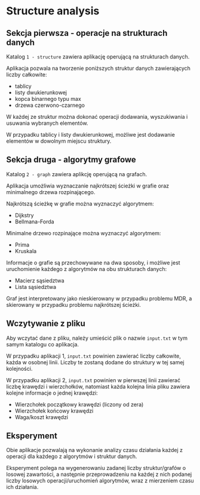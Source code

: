 # Structure analysis

## Sekcja pierwsza - operacje na strukturach danych
Katalog `1 - structure` zawiera aplikację operującą na strukturach danych.

Aplikacja pozwala na tworzenie poniższych struktur danych zawierających liczby całkowite:
* tablicy
* listy dwukierunkowej
* kopca binarnego typu max
* drzewa czerwono-czarnego

W każdej ze struktur można dokonać operacji dodawania, wyszukiwania i usuwania wybranych elementów.

W przypadku tablicy i listy dwukierunkowej, możliwe jest dodawanie elementów w dowolnym miejscu struktury.

## Sekcja druga - algorytmy grafowe
Katalog `2 - graph` zawiera aplikcję operującą na grafach.

Aplikacja umożliwia wyznaczanie najkrótszej ścieżki w grafie oraz minimalnego drzewa rozpinającego.

Najkrótszą ścieżkę w grafie można wyznaczyć algorytmem:
* Dijkstry
* Bellmana-Forda

Minimalne drzewo rozpinające można wyznaczyć algorytmem:
* Prima
* Kruskala

Informacje o grafie są przechowywane na dwa sposoby, i możliwe jest uruchomienie każdego z algorytmów na obu strukturach danych:
* Macierz sąsiedztwa
* Lista sąsiedztwa

Graf jest interpretowany jako nieskierowany w przypadku problemu MDR, a skierowany w przypadku problemu najkrótszej ścieżki.

## Wczytywanie z pliku
Aby wczytać dane z pliku, należy umieścić plik o nazwie `input.txt` w tym samym katalogu co aplikacja.

W przypadku aplikacji 1, `input.txt` powinien zawierać liczby całkowite, każda w osobnej linii. Liczby te zostaną dodane do struktury w tej samej kolejności.

W przypadku aplikacji 2, `input.txt` powinien w pierwszej linii zawierać liczbę krawędzi i wierzchołków, natomiast każda kolejna linia pliku zawiera kolejne informacje o jednej krawędzi:
* Wierzchołek początkowy krawędzi (liczony od zera)
* Wierzchołek końcowy krawędzi
* Waga/koszt krawędzi

## Eksperyment
Obie aplikacje pozwalają na wykonanie analizy czasu działania każdej z operacji dla każdego z algorytmów i struktur danych.

Eksperyment polega na wygenerowaniu zadanej liczby struktur/grafów o losowej zawartości, a następnie przeprowadzeniu na każdej z nich podanej liczby losowych operacji/uruchomień algorytmów, wraz z mierzeniem czasu ich działania.
